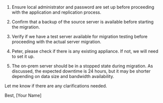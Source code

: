

1. Ensure local administrator and password are set up before proceeding with the application and replication process.


2. Confirm that a backup of the source server is available before starting the migration.


3. Verify if we have a test server available for migration testing before proceeding with the actual server migration.


4. Peter, please check if there is any existing appliance. If not, we will need to set it up.


5. The on-prem server should be in a stopped state during migration. As discussed, the expected downtime is 24 hours, but it may be shorter depending on data size and bandwidth availability.



Let me know if there are any clarifications needed.

Best,
[Your Name]

